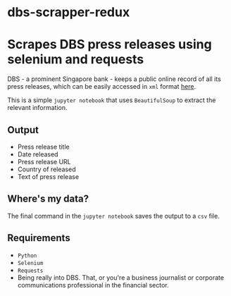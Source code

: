 # dbs-scrapper-redux
# Scrapes DBS press releases using selenium and requests

DBS - a prominent Singapore bank - keeps a public online record of all its press releases, which can be easily accessed in `xml` format <a href='https://www.dbs.com/media/news-list.page'>here</a>.

 This is a simple `jupyter notebook` that uses `BeautifulSoup` to extract the relevant information.

 ## Output

 - Press release title
 - Date released
 - Press release URL
 - Country of released
 - Text of press release

 ## Where's my data?
 The final command in the `jupyter notebook` saves the output to a `csv` file.

 ## Requirements
 - `Python`
 - `Selenium`
 - `Requests`
 - Being really into DBS. That, or you're a business journalist or corporate communications professional in the financial sector.
